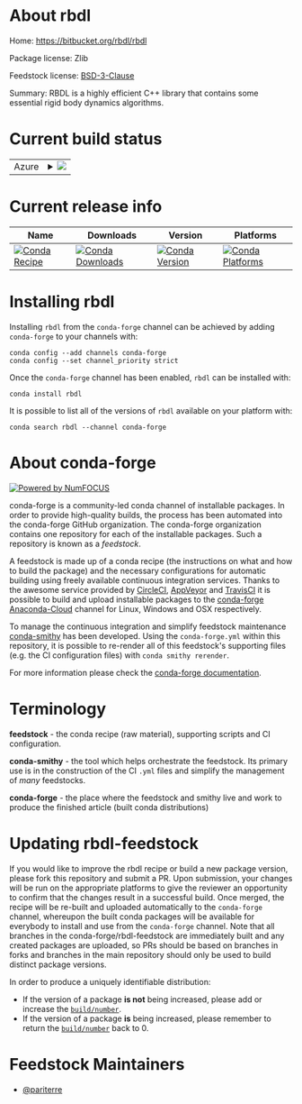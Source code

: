 About rbdl
==========

Home: https://bitbucket.org/rbdl/rbdl

Package license: Zlib

Feedstock license: [BSD-3-Clause](https://github.com/conda-forge/rbdl-feedstock/blob/master/LICENSE.txt)

Summary: RBDL is a highly efficient C++ library that contains some essential rigid body dynamics algorithms.

Current build status
====================


<table>
    
  <tr>
    <td>Azure</td>
    <td>
      <details>
        <summary>
          <a href="https://dev.azure.com/conda-forge/feedstock-builds/_build/latest?definitionId=6867&branchName=master">
            <img src="https://dev.azure.com/conda-forge/feedstock-builds/_apis/build/status/rbdl-feedstock?branchName=master">
          </a>
        </summary>
        <table>
          <thead><tr><th>Variant</th><th>Status</th></tr></thead>
          <tbody><tr>
              <td>linux_64_backendcasadirbdl_use_casadi_mathON</td>
              <td>
                <a href="https://dev.azure.com/conda-forge/feedstock-builds/_build/latest?definitionId=6867&branchName=master">
                  <img src="https://dev.azure.com/conda-forge/feedstock-builds/_apis/build/status/rbdl-feedstock?branchName=master&jobName=linux&configuration=linux_64_backendcasadirbdl_use_casadi_mathON" alt="variant">
                </a>
              </td>
            </tr><tr>
              <td>linux_64_backendeigenrbdl_use_casadi_mathOFF</td>
              <td>
                <a href="https://dev.azure.com/conda-forge/feedstock-builds/_build/latest?definitionId=6867&branchName=master">
                  <img src="https://dev.azure.com/conda-forge/feedstock-builds/_apis/build/status/rbdl-feedstock?branchName=master&jobName=linux&configuration=linux_64_backendeigenrbdl_use_casadi_mathOFF" alt="variant">
                </a>
              </td>
            </tr><tr>
              <td>osx_64_backendcasadirbdl_use_casadi_mathON</td>
              <td>
                <a href="https://dev.azure.com/conda-forge/feedstock-builds/_build/latest?definitionId=6867&branchName=master">
                  <img src="https://dev.azure.com/conda-forge/feedstock-builds/_apis/build/status/rbdl-feedstock?branchName=master&jobName=osx&configuration=osx_64_backendcasadirbdl_use_casadi_mathON" alt="variant">
                </a>
              </td>
            </tr><tr>
              <td>osx_64_backendeigenrbdl_use_casadi_mathOFF</td>
              <td>
                <a href="https://dev.azure.com/conda-forge/feedstock-builds/_build/latest?definitionId=6867&branchName=master">
                  <img src="https://dev.azure.com/conda-forge/feedstock-builds/_apis/build/status/rbdl-feedstock?branchName=master&jobName=osx&configuration=osx_64_backendeigenrbdl_use_casadi_mathOFF" alt="variant">
                </a>
              </td>
            </tr><tr>
              <td>win_64_backendcasadirbdl_use_casadi_mathON</td>
              <td>
                <a href="https://dev.azure.com/conda-forge/feedstock-builds/_build/latest?definitionId=6867&branchName=master">
                  <img src="https://dev.azure.com/conda-forge/feedstock-builds/_apis/build/status/rbdl-feedstock?branchName=master&jobName=win&configuration=win_64_backendcasadirbdl_use_casadi_mathON" alt="variant">
                </a>
              </td>
            </tr><tr>
              <td>win_64_backendeigenrbdl_use_casadi_mathOFF</td>
              <td>
                <a href="https://dev.azure.com/conda-forge/feedstock-builds/_build/latest?definitionId=6867&branchName=master">
                  <img src="https://dev.azure.com/conda-forge/feedstock-builds/_apis/build/status/rbdl-feedstock?branchName=master&jobName=win&configuration=win_64_backendeigenrbdl_use_casadi_mathOFF" alt="variant">
                </a>
              </td>
            </tr>
          </tbody>
        </table>
      </details>
    </td>
  </tr>
</table>

Current release info
====================

| Name | Downloads | Version | Platforms |
| --- | --- | --- | --- |
| [![Conda Recipe](https://img.shields.io/badge/recipe-rbdl-green.svg)](https://anaconda.org/conda-forge/rbdl) | [![Conda Downloads](https://img.shields.io/conda/dn/conda-forge/rbdl.svg)](https://anaconda.org/conda-forge/rbdl) | [![Conda Version](https://img.shields.io/conda/vn/conda-forge/rbdl.svg)](https://anaconda.org/conda-forge/rbdl) | [![Conda Platforms](https://img.shields.io/conda/pn/conda-forge/rbdl.svg)](https://anaconda.org/conda-forge/rbdl) |

Installing rbdl
===============

Installing `rbdl` from the `conda-forge` channel can be achieved by adding `conda-forge` to your channels with:

```
conda config --add channels conda-forge
conda config --set channel_priority strict
```

Once the `conda-forge` channel has been enabled, `rbdl` can be installed with:

```
conda install rbdl
```

It is possible to list all of the versions of `rbdl` available on your platform with:

```
conda search rbdl --channel conda-forge
```


About conda-forge
=================

[![Powered by NumFOCUS](https://img.shields.io/badge/powered%20by-NumFOCUS-orange.svg?style=flat&colorA=E1523D&colorB=007D8A)](http://numfocus.org)

conda-forge is a community-led conda channel of installable packages.
In order to provide high-quality builds, the process has been automated into the
conda-forge GitHub organization. The conda-forge organization contains one repository
for each of the installable packages. Such a repository is known as a *feedstock*.

A feedstock is made up of a conda recipe (the instructions on what and how to build
the package) and the necessary configurations for automatic building using freely
available continuous integration services. Thanks to the awesome service provided by
[CircleCI](https://circleci.com/), [AppVeyor](https://www.appveyor.com/)
and [TravisCI](https://travis-ci.com/) it is possible to build and upload installable
packages to the [conda-forge](https://anaconda.org/conda-forge)
[Anaconda-Cloud](https://anaconda.org/) channel for Linux, Windows and OSX respectively.

To manage the continuous integration and simplify feedstock maintenance
[conda-smithy](https://github.com/conda-forge/conda-smithy) has been developed.
Using the ``conda-forge.yml`` within this repository, it is possible to re-render all of
this feedstock's supporting files (e.g. the CI configuration files) with ``conda smithy rerender``.

For more information please check the [conda-forge documentation](https://conda-forge.org/docs/).

Terminology
===========

**feedstock** - the conda recipe (raw material), supporting scripts and CI configuration.

**conda-smithy** - the tool which helps orchestrate the feedstock.
                   Its primary use is in the construction of the CI ``.yml`` files
                   and simplify the management of *many* feedstocks.

**conda-forge** - the place where the feedstock and smithy live and work to
                  produce the finished article (built conda distributions)


Updating rbdl-feedstock
=======================

If you would like to improve the rbdl recipe or build a new
package version, please fork this repository and submit a PR. Upon submission,
your changes will be run on the appropriate platforms to give the reviewer an
opportunity to confirm that the changes result in a successful build. Once
merged, the recipe will be re-built and uploaded automatically to the
`conda-forge` channel, whereupon the built conda packages will be available for
everybody to install and use from the `conda-forge` channel.
Note that all branches in the conda-forge/rbdl-feedstock are
immediately built and any created packages are uploaded, so PRs should be based
on branches in forks and branches in the main repository should only be used to
build distinct package versions.

In order to produce a uniquely identifiable distribution:
 * If the version of a package **is not** being increased, please add or increase
   the [``build/number``](https://docs.conda.io/projects/conda-build/en/latest/resources/define-metadata.html#build-number-and-string).
 * If the version of a package **is** being increased, please remember to return
   the [``build/number``](https://docs.conda.io/projects/conda-build/en/latest/resources/define-metadata.html#build-number-and-string)
   back to 0.

Feedstock Maintainers
=====================

* [@pariterre](https://github.com/pariterre/)

